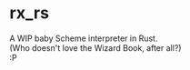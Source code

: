 # rx_rs
A WIP baby Scheme interpreter in Rust.  
(Who doesn't love the Wizard Book, after all?)  
:P
